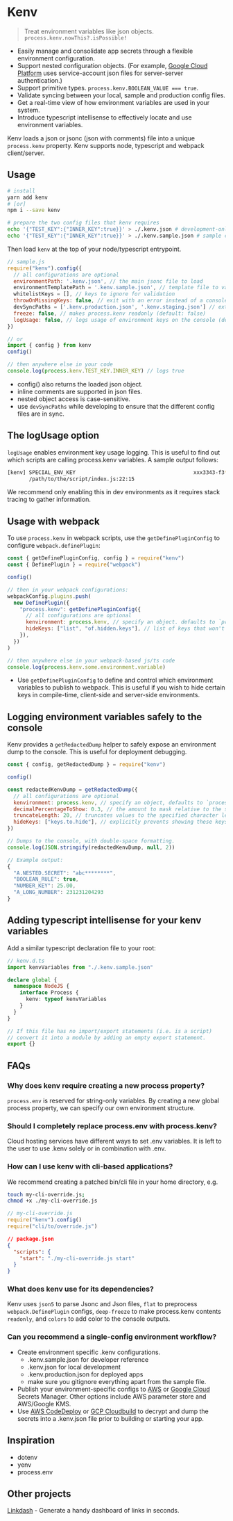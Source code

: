 # Kenv

> Treat environment variables like json objects. `process.kenv.nowThis?.isPossible!`

- Easily manage and consolidate app secrets through a flexible environment configuration.
- Support nested configuration objects. (For example, [Google Cloud Platform](https://cloud.google.com/docs/authentication/production) uses
  service-account json files for server-server authentication.)
- Support primitive types. `process.kenv.BOOLEAN_VALUE === true`.
- Validate syncing between your local, sample and production config files.
- Get a real-time view of how environment variables are used in your system.
- Introduce typescript intellisense to effectively locate and use environment variables.

Kenv loads a json or jsonc (json with comments) file into a unique
`process.kenv` property. Kenv supports node, typescript and webpack client/server.

## Usage

```sh
# install
yarn add kenv
# [or]
npm i --save kenv

# prepare the two config files that kenv requires
echo '{"TEST_KEY":{"INNER_KEY":true}}' > ./.kenv.json # development-only config
echo '{"TEST_KEY":{"INNER_KEY":true}}' > ./.kenv.sample.json # sample config committed to source
```

Then load `kenv` at the top of your node/typescript entrypoint.

```javascript
// sample.js
require("kenv").config({
  // all configurations are optional
  environmentPath: '.kenv.json', // the main jsonc file to load
  environmentTemplatePath = '.kenv.sample.json', // template file to validate syncing
  whitelistKeys = [], // keys to ignore for validation
  throwOnMissingKeys: false, // exit with an error instead of a console.warn when keys are out of sync  (default: false)
  devSyncPaths = ['.kenv.production.json', '.kenv.staging.json'] // extra config files to validate syncing during development
  freeze: false, // makes process.kenv readonly (default: false)
  logUsage: false, // logs usage of environment keys on the console (default: false). Alternatively, use KENV_LOG_USAGE in .kenv.json.
})

// or
import { config } from kenv
config()

// then anywhere else in your code
console.log(process.kenv.TEST_KEY.INNER_KEY) // logs true
```

- config() also returns the loaded json object.
- inline comments are supported in json files.
- nested object access is case-sensitive.
- use `devSyncPaths` while developing to ensure that the different config
  files are in sync.

## The logUsage option

`logUsage` enables environment key usage logging. This is useful to find out
which scripts are calling process.kenv variables. A sample output follows:

```sh
[kenv] SPECIAL_ENV_KEY                                      xxx3343-f3*********
       /path/to/the/script/index.js:22:15
```

We recommend only enabling this in dev environments as it requires stack
tracing to gather information.

## Usage with webpack

To use `process.kenv` in webpack scripts, use the `getDefinePluginConfig` to configure `webpack.definePlugin`:

```javascript
const { getDefinePluginConfig, config } = require("kenv")
const { DefinePlugin } = require("webpack")

config()

// then in your webpack configurations:
webpackConfig.plugins.push(
  new DefinePlugin({
    "process.kenv": getDefinePluginConfig({
      // all configurations are optional
      kenvironment: process.kenv, // specify an object. defaults to `process.kenv`
      hideKeys: ["list", "of.hidden.keys"], // list of keys that won't be published to webpack (case-sensitive)
    }),
  })
)

// then anywhere else in your webpack-based js/ts code
console.log(process.kenv.some.environment.variable)
```

- Use `getDefinePluginConfig` to define and control which environment
  variables to publish to webpack. This is useful if you wish to hide certain
  keys in compile-time, client-side and server-side environments.

## Logging environment variables safely to the console

Kenv provides a `getRedactedDump` helper to safely expose an
environment dump to the console. This is useful for deployment debugging.

```javascript
const { config, getRedactedDump } = require("kenv")

config()

const redactedKenvDump = getRedactedDump({
  // all configurations are optional
  kenvironment: process.kenv, // specify an object, defaults to `process.kenv`
  decimalPercentageToShow: 0.3, // the amount to mask relative to the size of the string
  truncateLength: 20, // truncates values to the specified character length
  hideKeys: ["keys.to.hide"], // explicitly prevents showing these keys
})

// Dumps to the console, with double-space formatting.
console.log(JSON.stringify(redactedKenvDump, null, 2))

// Example output:
{
  "A.NESTED.SECRET": "abc********",
  "BOOLEAN_RULE": true,
  "NUMBER_KEY": 25.00,
  "A_LONG_NUMBER": 231231204293
}
```

## Adding typescript intellisense for your kenv variables

Add a similar typescript declaration file to your root:

```typescript
// kenv.d.ts
import kenvVariables from "./.kenv.sample.json"

declare global {
  namespace NodeJS {
    interface Process {
      kenv: typeof kenvVariables
    }
  }
}

// If this file has no import/export statements (i.e. is a script)
// convert it into a module by adding an empty export statement.
export {}
```

## FAQs

### Why does kenv require creating a new process property?

`process.env` is reserved for string-only variables. By creating a new global
process property, we can specify our own environment structure.

### Should I completely replace process.env with process.kenv?

Cloud hosting services have different ways to set .env variables. It is left to
the user to use .kenv solely or in combination with .env.

### How can I use kenv with cli-based applications?

We recommend creating a patched bin/cli file in your home directory, e.g.

```sh
touch my-cli-override.js;
chmod +x ./my-cli-override.js
```

```javascript
// my-cli-override.js
require("kenv").config()
require("cli/to/override.js")
```

```json
// package.json
{
  "scripts": {
    "start": "./my-cli-override.js start"
  }
}
```

### What does kenv use for its dependencies?

Kenv uses `json5` to parse Jsonc and Json files, `flat` to
preprocess `webpack.DefinePlugin` configs, `deep-freeze` to
make process.kenv contents `readonly`, and `colors` to add color to the
console outputs.

### Can you recommend a single-config environment workflow?

- Create environment specific .kenv configurations.
  - .kenv.sample.json for developer reference
  - .kenv.json for local development
  - .kenv.production.json for deployed apps
  - make sure you gitignore everything apart from the sample file.
- Publish your environment-specific configs to [AWS](https://docs.aws.amazon.com/secretsmanager/) or [Google
  Cloud](https://cloud.google.com/secret-manager) Secrets Manager. Other options include
  AWS parameter store and AWS/Google KMS.
- Use [AWS CodeDeploy](https://aws.amazon.com/codedeploy/) or [GCP
  Cloudbuild](https://cloud.google.com/cloud-build) to decrypt and dump the
  secrets into a .kenv.json file prior to building or starting your app.

## Inspiration

- dotenv
- yenv
- process.env

## Other projects

[Linkdash](https://github.com/macouella/linkdash) - Generate a handy dashboard of links in seconds.

